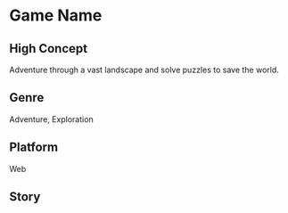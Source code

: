 # Game Name

## High Concept
Adventure through a vast landscape and solve puzzles to save the world.

## Genre
Adventure, Exploration

## Platform
Web

## Story
